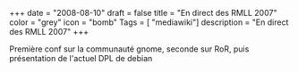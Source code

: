 +++
date = "2008-08-10"
draft = false
title = "En direct des RMLL 2007"
color = "grey"
icon = "bomb"
Tags = [ "mediawiki"]
description = "En direct des RMLL 2007"
+++

Première conf sur la communauté gnome, seconde sur RoR, puis
présentation de l'actuel DPL de debian
